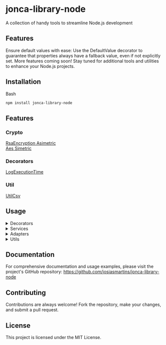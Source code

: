 
# jonca-library-node

A collection of handy tools to streamline Node.js development

## Features

Ensure default values with ease: Use the DefaultValue decorator to guarantee that properties always have a fallback value, even if not explicitly set.
More features coming soon! Stay tuned for additional tools and utilities to enhance your Node.js projects.
## Installation

Bash
```bash
npm install jonca-library-node
```

## Features

### Crypto
[RsaEncryption Asimetric](./src/lib/crypto/asimetric/rsa_encryption.md)
<br>
[Aes Simetric](./src/lib/crypto/simetric/aes_crypto.md)

### Decorators
[LogExecutionTime](./src/lib/decorators/log-execution/log-execution.decorator.md)
### Util
[UtilCsv](./src/lib/utils/csv/csv.md)


## Usage

<details>
  <summary>Decorators</summary>
  <h3>DefaultValue Decorator</h3>

Example:

```TypeScript
import { DefaultValue } from 'jonca-library-node';

class User {
  @DefaultValue('John Doe')
  name: string;

  @DefaultValue(30)
  age: number;

  @DefaultValue(true)
  isActive: boolean;
}

const user = new User();

console.log(user.name);   // Output: 'John Doe' (default value)
console.log(user.age);    // Output: 30 (default value)
console.log(user.isActive); // Output: true (default value)

user.name = 'Jane Smith';
user.age = 25;
user.isActive = false;

console.log(user.name);   // Output: 'Jane Smith' (updated value)
console.log(user.age);    // Output: 25 (updated value)
console.log(user.isActive); // Output: false (updated value)
```
</details>

<details>
  <summary>Services</summary>
</details>

<details>
  <summary>Adapters</summary>
</details>

<details>
  <summary>Utils</summary>
</details>


## Documentation

For comprehensive documentation and usage examples, please visit the project's GitHub repository: https://github.com/josiasmartins/jonca-library-node

## Contributing

Contributions are always welcome! Fork the repository, make your changes, and submit a pull request.

## License

This project is licensed under the MIT License.
